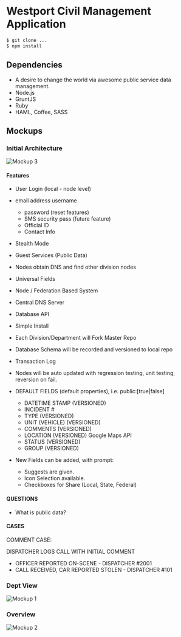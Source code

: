 Westport Civil Management Application
========


```bash
$ git clone ...
$ npm install
```
## Dependencies
* A desire to change the world via awesome public service data management.
* Node.js
* GruntJS
* Ruby
* HAML, Coffee, SASS
 

## Mockups

### Initial Architecture
![Mockup 3][3]

#### Features

* User Login (local - node level)

* email address username
	- password (reset features)
	- SMS security pass (future feature)
	- Official ID
	- Contact Info

* Stealth Mode
* Guest Services (Public Data)
* Nodes obtain DNS and find other division nodes
* Universal Fields
* Node / Federation Based System
* Central DNS Server
* Database API
* Simple Install
* Each Division/Department will Fork Master Repo
* Database Schema will be recorded and versioned to local repo
* Transaction Log
* Nodes will be auto updated with regression testing, unit testing, reversion on fail.

* DEFAULT FIELDS  (default properties), i.e. public:[true|false]
	* DATETIME STAMP	(VERSIONED)
	* INCIDENT #
	* TYPE			(VERSIONED)
	* UNIT (VEHICLE) 	(VERSIONED)
	* COMMENTS 		(VERSIONED)
	* LOCATION 		(VERSIONED)	Google Maps API
	* STATUS 		(VERSIONED)
	* GROUP 		(VERSIONED)

* New Fields can be added, with prompt:
	* Suggests are given.
	* Icon Selection available. 
	* Checkboxes for Share (Local, State, Federal)

#### QUESTIONS
* What is public data?

#### CASES
COMMENT CASE:

DISPATCHER LOGS CALL WITH INITIAL COMMENT
* OFFICER REPORTED ON-SCENE - DISPATCHER #2001
* CALL RECEIVED, CAR REPORTED STOLEN - DISPATCHER #101





### Dept View
![Mockup 1][1]

### Overview
![Mockup 2][2]

[1]: https://s3.amazonaws.com/iMediaS3/westport/CivilAppDeptView.png "Dept View"
[2]: https://s3.amazonaws.com/iMediaS3/westport/Civil+AppOverview.png "Overview"
[3]: https://s3.amazonaws.com/iMediaS3/20130522_134228.jpg "Initial Architecture"
